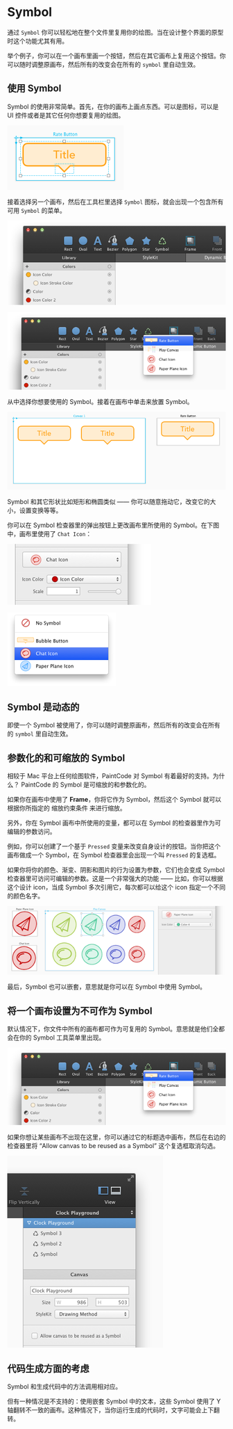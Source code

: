 # Symbol

通过 `Symbol` 你可以轻松地在整个文件里复用你的绘图。当在设计整个界面的原型时这个功能尤其有用。

举个例子，你可以在一个画布里画一个按钮，然后在其它画布上复用这个按钮。你可以随时调整原画布，然后所有的改变会在所有的 `symbol` 里自动生效。

## 使用 Symbol

Symbol 的使用非常简单。首先，在你的画布上画点东西。可以是图标，可以是 UI 控件或者是其它任何你想要复用的绘图。

![Symbol](./images/symbols2.png)

接着选择另一个画布，然后在工具栏里选择 `Symbol` 图标，就会出现一个包含所有可用 `Symbol` 的菜单。

![Symbol](./images/symbols3.png)

![Symbol](./images/symbols4.png)

从中选择你想要使用的 Symbol。接着在画布中单击来放置 Symbol。

![Symbol](./images/symbols5.png)

Symbol 和其它形状比如矩形和椭圆类似 —— 你可以随意拖动它，改变它的大小，设置变换等等。

你可以在 Symbol 检查器里的弹出按钮上更改画布里所使用的 Symbol。在下图中，画布里使用了 `Chat Icon`：

![Symbol Popup](./images/symbols_popup.png)

![Symbol Popup](./images/symbols_menu.png)

## Symbol 是动态的

即使一个 Symbol 被使用了，你可以随时调整原画布，然后所有的改变会在所有的 `symbol` 里自动生效。

## 参数化的和可缩放的 Symbol

相较于 Mac 平台上任何绘图软件，PaintCode 对 Symbol 有着最好的支持。为什么？ PaintCode 的 Symbol 是可缩放的和参数化的。

如果你在画布中使用了 **Frame**，你将它作为 Symbol，然后这个 Symbol 就可以根据你所指定的 缩放约束条件 来进行缩放。

另外，你在 Symbol 画布中所使用的变量，都可以在 Symbol 的检查器里作为可编辑的参数访问。

例如，你可以创建了一个基于 `Pressed`  变量来改变自身设计的按钮。当你把这个画布做成一个 Symbol，在 Symbol 检查器里会出现一个叫 `Pressed` 的复选框。

如果你将你的颜色、渐变、阴影和图片的行为设置为参数，它们也会变成 Symbol 检查器里可访问可编辑的参数。这是一个非常强大的功能 —— 比如，你可以根据这个设计 icon，当成 Symbol 多次引用它，每次都可以给这个 icon 指定一个不同的颜色名字。

![Symbol](./images/symbols7.png)

最后，Symbol 也可以嵌套，意思就是你可以在 Symbol 中使用 Symbol。

## 将一个画布设置为不可作为 Symbol

默认情况下，你文件中所有的画布都可作为可复用的 Symbol。意思就是他们全都会在你的 Symbol 工具菜单里出现。

![Symbol](./images/symbols4.png)

如果你想让某些画布不出现在这里，你可以通过它的标题选中画布，然后在右边的检查器里将 “Allow canvas to be reused as a Symbol” 这个复选框取消勾选。

![Symbol](./images/canvas_disallow.png)

## 代码生成方面的考虑

Symbol 和生成代码中的方法调用相对应。

但有一种情况是不支持的：使用嵌套 Symbol 中的文本，这些 Symbol 使用了 Y 轴翻转不一致的画布。这种情况下，当你运行生成的代码时，文字可能会上下翻转。
